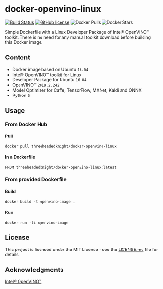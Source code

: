 # docker-openvino-linux

[![Build Status](https://travis-ci.com/KnightWhoSayNi/docker-openvino-linux.svg?branch=master)](https://travis-ci.com/KnightWhoSayNi/docker-openvino-linux) [![GitHub license](https://img.shields.io/github/license/Naereen/StrapDown.js.svg)](https://github.com/KnightWhoSayNi/docker-openvino-linux/blob/master/LICENSE) ![Docker Pulls](https://img.shields.io/docker/pulls/threeheadedknight/docker-openvino-linux) ![Docker Stars](https://img.shields.io/docker/stars/threeheadedknight/docker-openvino-linux)

Simple Dockerfile with a Linux Developer Package of Intel® OpenVINO™ toolkit.
There is no need for any manual toolkit download before building this Docker image.

## Content

* Docker image based on Ubuntu `16.04`
* Intel® OpenVINO™ toolkit for Linux
* Developer Package for Ubuntu `16.04`
* OpenVINO™ `2019.2.242`
* Model Optimizer for Caffe, TensorFlow, MXNet, Kaldi and ONNX
* Python `3`

## Usage


### From Docker Hub

#### Pull

```shell
docker pull threeheadedknight/docker-openvino-linux
```

#### In a Dockerfile

```shell
FROM threeheadedknight/docker-openvino-linux:latest
```

### From provided Dockerfile

#### Build

```shell
docker build -t openvino-image .
```

#### Run

```shell
docker run -ti openvino-image
```


## License

This project is licensed under the MIT License - see the [LICENSE.md](LICENSE.md) file for details


## Acknowledgments

[Intel® OpenVINO™](https://software.intel.com/en-us/openvino-toolkit)
